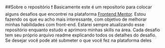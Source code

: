 ##Sobre o repositório ❗
Basicamente este é um repositorio para colocar alguns desafios que encontrei na plataforma [Frontend Mentor](https://www.frontendmentor.io). Estou fazendo os que eu acho mais interessante, com objetivo de melhorar minhas habilidades com front-end.
Estarei sempre atualizando esse repositório enquanto estudo e aprimoro minhas skills na área.
Cada desafio tem seu próprio arquivo readme explicando todos os detalhes do desafio. Se desejar você pode até submeter o que você fez na plataforma deles 
